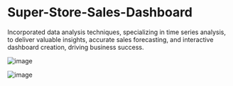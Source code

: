 # Super-Store-Sales-Dashboard
 Incorporated data analysis techniques, specializing in time series analysis, to deliver valuable insights, accurate sales forecasting, and interactive dashboard creation, driving business success.


 ![image](https://github.com/Kpatel1104/Super-Store-Sales-Dashboard/assets/107944333/5b91d65b-cb31-4158-9760-5e3b00b6d1e6)

 ![image](https://github.com/Kpatel1104/Super-Store-Sales-Dashboard/assets/107944333/905e2e4f-42ec-4082-8028-70b62f7ca15f)


